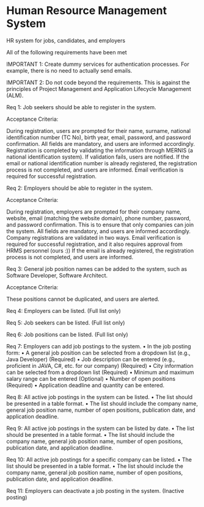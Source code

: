 # Human Resource Management System
 HR system for jobs, candidates, and employers

All of the following requirements have been met

IMPORTANT 1: Create dummy services for authentication processes. For example, there is no need to actually send emails.

IMPORTANT 2: Do not code beyond the requirements. This is against the principles of Project Management and Application Lifecycle Management (ALM).

Req 1: Job seekers should be able to register in the system.

Acceptance Criteria:

During registration, users are prompted for their name, surname, national identification number (TC No), birth year, email, password, and password confirmation.
All fields are mandatory, and users are informed accordingly.
Registration is completed by validating the information through MERNIS (a national identification system).
If validation fails, users are notified.
If the email or national identification number is already registered, the registration process is not completed, and users are informed.
Email verification is required for successful registration.

Req 2: Employers should be able to register in the system.

Acceptance Criteria:

During registration, employers are prompted for their company name, website, email (matching the website domain), phone number, password, and password confirmation. This is to ensure that only companies can join the system.
All fields are mandatory, and users are informed accordingly.
Company registrations are validated in two ways. Email verification is required for successful registration, and it also requires approval from HRMS personnel (ours :))
If the email is already registered, the registration process is not completed, and users are informed.

Req 3: General job position names can be added to the system, such as Software Developer, Software Architect.

Acceptance Criteria:

These positions cannot be duplicated, and users are alerted.

Req 4: Employers can be listed. (Full list only)

Req 5: Job seekers can be listed. (Full list only)

Req 6: Job positions can be listed. (Full list only)

Req 7: Employers can add job postings to the system.
• In the job posting form:
• A general job position can be selected from a dropdown list (e.g., Java Developer) (Required)
• Job description can be entered (e.g., proficient in JAVA, C#, etc. for our company) (Required)
• City information can be selected from a dropdown list (Required)
• Minimum and maximum salary range can be entered (Optional)
• Number of open positions (Required)
• Application deadline and quantity can be entered.

Req 8: All active job postings in the system can be listed.
• The list should be presented in a table format.
• The list should include the company name, general job position name, number of open positions, publication date, and application deadline.

Req 9: All active job postings in the system can be listed by date.
• The list should be presented in a table format.
• The list should include the company name, general job position name, number of open positions, publication date, and application deadline.

Req 10: All active job postings for a specific company can be listed.
• The list should be presented in a table format.
• The list should include the company name, general job position name, number of open positions, publication date, and application deadline.

Req 11: Employers can deactivate a job posting in the system. (Inactive posting)



